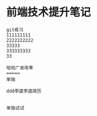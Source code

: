 # 前端技术提升笔记

`````
git练习
111111111
2222222222
33333
333333333
33

哈哈广发改革
=====
单独

ddd李逵李逵简历


单独试试
`````

